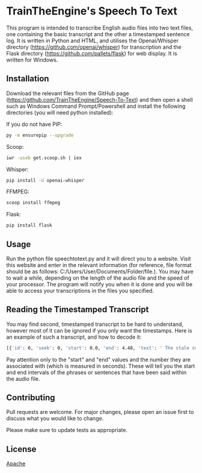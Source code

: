 # TrainTheEngine's Speech To Text

This program is intended to transcribe English audio files into two text files, one containing the basic transcript and the other a timestamped sentence log. It is written in Python and HTML, and utilises the Openai/Whisper directory (https://github.com/openai/whisper) for transcription and the Flask directory (https://github.com/pallets/flask) for web display. It is written for Windows.


## Installation

Download the relevant files from the GitHub page (https://github.com/TrainTheEngine/Speech-To-Text) and then open a shell such as Windows Command Prompt/Powershell and install the following directories (you will need python installed):

If you do not have PIP:
```bash
py -m ensurepip --upgrade
```

Scoop:
```bash
iwr -useb get.scoop.sh | iex
```
Whisper:
```bash
pip install -U openai-whisper
```
FFMPEG:
```bash
scoop install ffmpeg
```
Flask:
```bash
pip install flask
```

## Usage
Run the python file speechtotext.py and it will direct you to a website. Visit this website and enter in the relevant information (for reference, file format should be as follows: C:/Users/User/Documents/Folder/file.<name extension>). You may have to wait a while, depending on the length of the audio file and the speed of your processor. The program will notify you when it is done and you will be able to access your transcriptions in the files you specified.

## Reading the Timestamped Transcript
You may find second, timestamped transcript to be hard to understand, however most of it can be ignored if you only want the timestamps. Here is an example of such a transcript, and how to decode it:
```bash
[{'id': 0, 'seek': 0, 'start': 0.0, 'end': 4.48, 'text': ' The stale smell of old beer lingers.', 'tokens': [50364, 440, 342, 1220, 4316, 295, 1331, 8795, 22949, 433, 13, 50588], 'temperature': 0.0, 'avg_logprob': -0.25378386654070956, 'compression_ratio': 1.4210526315789473, 'no_speech_prob': 0.022392638027668}, {'id': 1, 'seek': 0, 'start': 4.48, 'end': 7.0200000000000005, 'text': ' It takes heat to bring out the odor.', 'tokens': [50588, 467, 2516, 3738, 281, 1565, 484, 264, 41176, 13, 50715], 'temperature': 0.0, 'avg_logprob': -0.25378386654070956, 'compression_ratio': 1.4210526315789473, 'no_speech_prob': 0.022392638027668}, {'id': 2, 'seek': 0, 'start': 7.0200000000000005, 'end': 9.94, 'text': ' A cold dip restores health and zest.', 'tokens': [50715, 316, 3554, 10460, 1472, 2706, 1585, 293, 37889, 13, 50861], 'temperature': 0.0, 'avg_logprob': -0.25378386654070956, 'compression_ratio': 1.4210526315789473, 'no_speech_prob': 0.022392638027668}, {'id': 3, 'seek': 0, 'start': 9.94, 'end': 12.620000000000001, 'text': ' A salt pickle tastes fine with ham.', 'tokens': [50861, 316, 5139, 31433, 8666, 2489, 365, 7852, 13, 50995], 'temperature': 0.0, 'avg_logprob': -0.25378386654070956, 'compression_ratio': 1.4210526315789473, 'no_speech_prob': 0.022392638027668}, {'id': 4, 'seek': 0, 'start': 12.620000000000001, 'end': 15.08, 'text': ' Tacos al pastor are my favorite.', 'tokens': [50995, 38848, 329, 419, 21193, 366, 452, 2954, 13, 51118], 'temperature': 0.0, 'avg_logprob': -0.25378386654070956, 'compression_ratio': 1.4210526315789473, 'no_speech_prob': 0.022392638027668}, {'id': 5, 'seek': 0, 'start': 15.08, 'end': 17.6, 'text': ' A zestful food is the hot cross bun.', 'tokens': [51118, 316, 37889, 906, 1755, 307, 264, 2368, 3278, 6702, 13, 51244], 'temperature': 0.0, 'avg_logprob': -0.25378386654070956, 'compression_ratio': 1.4210526315789473, 'no_speech_prob': 0.022392638027668}]
```
Pay attention only to the "start" and "end" values and the number they are associated with (which is measured in seconds). These will tell you the start and end intervals of the phrases or sentences that have been said within the audio file.

## Contributing

Pull requests are welcome. For major changes, please open an issue first
to discuss what you would like to change.

Please make sure to update tests as appropriate.

## License

[Apache](https://choosealicense.com/licenses/apache-2.0/)
